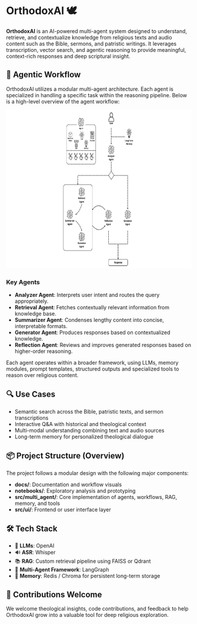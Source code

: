 # OrthodoxAI 🕊️

**OrthodoxAI** is an AI-powered multi-agent system designed to understand, retrieve,
and contextualize knowledge from religious texts and audio content such as the Bible, sermons, and patristic writings.
It leverages transcription, vector search, and agentic reasoning to provide meaningful, 
context-rich responses and deep scriptural insight.



## 🧠 Agentic Workflow

OrthodoxAI utilizes a modular multi-agent architecture.
Each agent is specialized in handling a specific task within the reasoning pipeline.
Below is a high-level overview of the agent workflow:

<img alt="OrthodoxAI Workflow" height="432" src="docs/OrthodoxAI%20Workflow.png" width="768"/>

### Key Agents

- **Analyzer Agent**: Interprets user intent and routes the query appropriately.
- **Retrieval Agent**: Fetches contextually relevant information from knowledge base.
- **Summarizer Agent**: Condenses lengthy content into concise, interpretable formats.
- **Generator Agent**: Produces responses based on contextualized knowledge.
- **Reflection Agent**: Reviews and improves generated responses based on higher-order reasoning.

Each agent operates within a broader framework, using LLMs, memory modules, prompt templates,
structured outputs and specialized tools to reason over religious content.



## 🔍 Use Cases

- Semantic search across the Bible, patristic texts, and sermon transcriptions  
- Interactive Q&A with historical and theological context  
- Multi-modal understanding combining text and audio sources  
- Long-term memory for personalized theological dialogue  



## 📦 Project Structure (Overview)

The project follows a modular design with the following major components:

- **docs/**: Documentation and workflow visuals  
- **notebooks/**: Exploratory analysis and prototyping  
- **src/multi_agent/**: Core implementation of agents, workflows, RAG, memory, and tools  
- **src/ui/**: Frontend or user interface layer  



## 🛠️ Tech Stack

- 🧠 **LLMs**: OpenAI
- 🔊 **ASR**: Whisper
- 📚 **RAG**: Custom retrieval pipeline using FAISS or Qdrant  
- 🤖 **Multi-Agent Framework**: LangGraph 
- 🧠 **Memory**: Redis / Chroma for persistent long-term storage  



## 🙏 Contributions Welcome

We welcome theological insights, code contributions, 
and feedback to help OrthodoxAI grow into a valuable tool for deep religious exploration.
